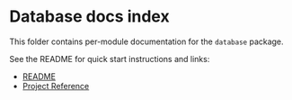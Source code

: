 # Database docs index

This folder contains per-module documentation for the `database` package.

See the README for quick start instructions and links:

- [README](README.md)
- [Project Reference](PROJECT_CODE_REFERENCE.md)
